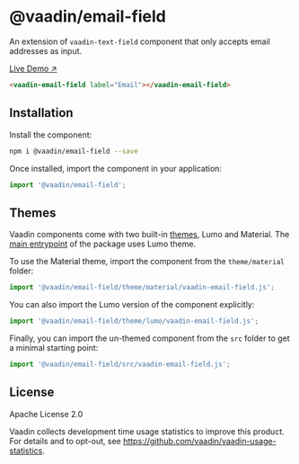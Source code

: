 # @vaadin/email-field

An extension of `vaadin-text-field` component that only accepts email addresses as input.

[Live Demo ↗](https://vaadin.com/docs/latest/ds/components/email-field)

```html
<vaadin-email-field label="Email"></vaadin-email-field>
```

## Installation

Install the component:

```sh
npm i @vaadin/email-field --save
```

Once installed, import the component in your application:

```js
import '@vaadin/email-field';
```

## Themes

Vaadin components come with two built-in [themes](https://vaadin.com/docs/latest/ds/customization/using-themes),
Lumo and Material. The [main entrypoint](https://github.com/vaadin/web-components/blob/master/packages/email-field/vaadin-email-field.js)
of the package uses Lumo theme.

To use the Material theme, import the component from the `theme/material` folder:

```js
import '@vaadin/email-field/theme/material/vaadin-email-field.js';
```

You can also import the Lumo version of the component explicitly:

```js
import '@vaadin/email-field/theme/lumo/vaadin-email-field.js';
```

Finally, you can import the un-themed component from the `src` folder to get a minimal starting point:

```js
import '@vaadin/email-field/src/vaadin-email-field.js';
```

## License

Apache License 2.0

Vaadin collects development time usage statistics to improve this product.
For details and to opt-out, see https://github.com/vaadin/vaadin-usage-statistics.

